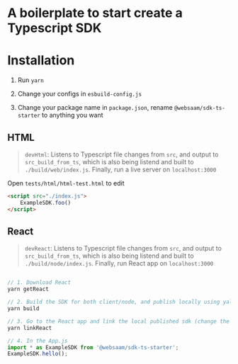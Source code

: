 # A boilerplate to start create a Typescript SDK 

# Installation

1. Run `yarn`

2. Change your configs in `esbuild-config.js`

3. Change your package name in `package.json`, rename `@websaam/sdk-ts-starter` to anything you want

## HTML

> `devHtml`: Listens to Typescript file changes from `src`, and output to `src_build_from_ts`, which is also being listend and built to `./build/web/index.js`. Finally, run a live server on `localhost:3000` 

Open `tests/html/html-test.html` to edit

```html
<script src="./index.js">
    ExampleSDK.foo()
</script>
```

## React

> `devReact`: Listens to Typescript file changes from `src`, and output to `src_build_from_ts`, which is also being listend and built to `./build/node/index.js`. Finally, run React app on `localhost:3000` 

```js

// 1. Download React
yarn getReact

// 2. Build the SDK for both client/node, and publish locally using yalc
yarn build

// 3. Go to the React app and link the local published sdk (change the name of the package name `@websaam/sdk-ts-starter` to something you desired)
yarn linkReact

// 4. In the App.js
import * as ExampleSDK from '@websaam/sdk-ts-starter';
ExampleSDK.hello();

```